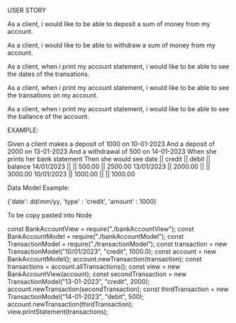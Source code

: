 USER STORY

As a client, i would like to be able to deposit a sum of money from my account.

As a client, i would like to be able to withdraw a sum of money from my account.

As a client, when i print my account statement, i would like to be able to see the dates of the transations.

As a client, when i print my account statement, i would like to be able to see the transations on my account.

As a client, when i print my account statement, i would like to be able to see the ballance of the account.

EXAMPLE:

Given a client makes a deposit of 1000 on 10-01-2023
And a deposit of 2000 on 13-01-2023
And a withdrawal of 500 on 14-01-2023
When she prints her bank statement
Then she would see
date || credit || debit || balance
14/01/2023 || || 500.00 || 2500.00
13/01/2023 || 2000.00 || || 3000.00
10/01/2023 || 1000.00 || || 1000.00

Data Model Example:

{'date': dd/mm/yy, 'type' : 'credit', 'amount' : 1000}

To be copy pasted into Node

const BankAccountView = require("./bankAccountView");
const BankAccountModel = require("./bankAccountModel");
const TransactionModel = require("./transactionModel");
const transaction = new TransactionModel("10/01/2023", "credit", 1000.0);
const account = new BankAccountModel();
account.newTransaction(transaction);
const transactions = account.allTransactions();
const view = new BankAccountView(account);
const secondTransaction = new TransactionModel("13-01-2023", "credit", 2000);
account.newTransaction(secondTransaction);
const thirdTransaction = new TransactionModel("14-01-2023", "debit", 500);
account.newTransaction(thirdTransaction);
view.printStatement(transactions);
